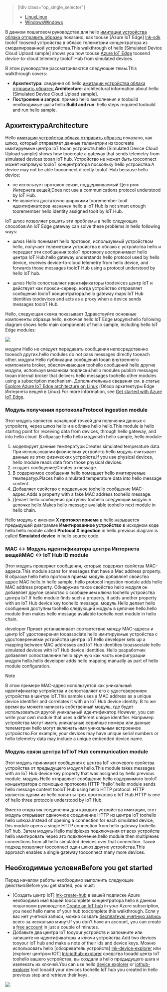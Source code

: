 > [!div class="op_single_selector"]
> * [<span data-ttu-id="387a2-101">Linux</span><span class="sxs-lookup"><span data-stu-id="387a2-101">Linux</span></span>](../articles/iot-hub/iot-hub-linux-iot-edge-simulated-device.md)
> * [<span data-ttu-id="387a2-102">Windows</span><span class="sxs-lookup"><span data-stu-id="387a2-102">Windows</span></span>](../articles/iot-hub/iot-hub-windows-iot-edge-simulated-device.md)

<span data-ttu-id="387a2-103">В данном пошаговом руководстве для hello [имитации устройства облака отправить образец] показано, как toouse [Azure IoT Edge] [ lnk-sdk] tooIoT toosend устройства в облако телеметрии концентратора из смоделированной устройства.</span><span class="sxs-lookup"><span data-stu-id="387a2-103">This walkthrough of hello [Simulated Device Cloud Upload sample] shows you how toouse [Azure IoT Edge][lnk-sdk] toosend device-to-cloud telemetry tooIoT Hub from simulated devices.</span></span>

<span data-ttu-id="387a2-104">В этом руководстве рассматриваются следующие темы.</span><span class="sxs-lookup"><span data-stu-id="387a2-104">This walkthrough covers:</span></span>

* <span data-ttu-id="387a2-105">**Архитектура**: сведения об hello [имитации устройства облака отправить образец].</span><span class="sxs-lookup"><span data-stu-id="387a2-105">**Architecture**: architectural information about hello [Simulated Device Cloud Upload sample].</span></span>
* <span data-ttu-id="387a2-106">**Построение и запуск**: пример hello выполнения и toobuild необходимые шаги hello.</span><span class="sxs-lookup"><span data-stu-id="387a2-106">**Build and run**: hello steps required toobuild and run hello sample.</span></span>

## <a name="architecture"></a><span data-ttu-id="387a2-107">Архитектура</span><span class="sxs-lookup"><span data-stu-id="387a2-107">Architecture</span></span>

<span data-ttu-id="387a2-108">Hello [имитации устройства облака отправить образец] показано, как шлюз, который отправляет данные телеметрии из toocreate имитируемые центра IoT tooan устройств.</span><span class="sxs-lookup"><span data-stu-id="387a2-108">hello [Simulated Device Cloud Upload sample] shows how toocreate a gateway that sends telemetry from simulated devices tooan IoT hub.</span></span> <span data-ttu-id="387a2-109">Устройство не может быть tooconnect может напрямую tooIoT концентратора поскольку hello устройства:</span><span class="sxs-lookup"><span data-stu-id="387a2-109">A device may not be able tooconnect directly tooIoT Hub because hello device:</span></span>

* <span data-ttu-id="387a2-110">не использует протокол связи, поддерживаемый Центром Интернета вещей;</span><span class="sxs-lookup"><span data-stu-id="387a2-110">Does not use a communications protocol understood by IoT Hub.</span></span>
* <span data-ttu-id="387a2-111">Не является достаточно широкими tooremember tooit идентификаторов назначен hello в IoT Hub.</span><span class="sxs-lookup"><span data-stu-id="387a2-111">Is not smart enough tooremember hello identity assigned tooit by IoT Hub.</span></span>

<span data-ttu-id="387a2-112">IoT шлюз позволяет решить эти проблемы в hello следующих способов:</span><span class="sxs-lookup"><span data-stu-id="387a2-112">An IoT Edge gateway can solve these problems in hello following ways:</span></span>

* <span data-ttu-id="387a2-113">шлюз Hello понимает hello протокол, используемый устройством hello, получает телеметрии устройства в облако с устройства hello и передает эти сообщения tooIoT протоколу воспринимает hello центра IoT Hub.</span><span class="sxs-lookup"><span data-stu-id="387a2-113">hello gateway understands hello protocol used by hello device, receives device-to-cloud telemetry from hello device, and forwards those messages tooIoT Hub using a protocol understood by hello IoT hub.</span></span>

* <span data-ttu-id="387a2-114">шлюз Hello сопоставляет идентификаторы toodevices центр IoT и действует как прокси-сервер, когда устройство отправляет сообщения tooIoT концентратора.</span><span class="sxs-lookup"><span data-stu-id="387a2-114">hello gateway maps IoT Hub identities toodevices and acts as a proxy when a device sends messages tooIoT Hub.</span></span>

<span data-ttu-id="387a2-115">Hello, следующая схема показывает Здравствуйте основные компоненты образца hello, включая hello IoT Edge модули:</span><span class="sxs-lookup"><span data-stu-id="387a2-115">hello following diagram shows hello main components of hello sample, including hello IoT Edge modules:</span></span>

![][1]

<span data-ttu-id="387a2-116">модули Hello не следует передавать сообщения непосредственно tooeach других.</span><span class="sxs-lookup"><span data-stu-id="387a2-116">hello modules do not pass messages directly tooeach other.</span></span> <span data-ttu-id="387a2-117">модули Hello публикации сообщений tooan внутреннего компонента broker, обеспечивающая toohello сообщений hello другие модули, используя механизм подписки.</span><span class="sxs-lookup"><span data-stu-id="387a2-117">hello modules publish messages tooan internal broker that delivers hello messages toohello other modules using a subscription mechanism.</span></span> <span data-ttu-id="387a2-118">Дополнительные сведения см. в статье [Explore Azure IoT Edge architecture on Linux][lnk-gw-getstarted] (Обзор архитектуры Edge Интернета вещей в Linux).</span><span class="sxs-lookup"><span data-stu-id="387a2-118">For more information, see [Get started with Azure IoT Edge][lnk-gw-getstarted].</span></span>

### <a name="protocol-ingestion-module"></a><span data-ttu-id="387a2-119">Модуль получения протокола</span><span class="sxs-lookup"><span data-stu-id="387a2-119">Protocol ingestion module</span></span>

<span data-ttu-id="387a2-120">Этот модуль является начальной точкой для получения данных с устройств, через шлюз hello и в облаке hello hello.</span><span class="sxs-lookup"><span data-stu-id="387a2-120">This module is hello starting point for receiving data from devices, through hello gateway, and into hello cloud.</span></span> <span data-ttu-id="387a2-121">В образце hello hello модуля:</span><span class="sxs-lookup"><span data-stu-id="387a2-121">In hello sample, hello module:</span></span>

1. <span data-ttu-id="387a2-122">моделирует данные температуры</span><span class="sxs-lookup"><span data-stu-id="387a2-122">Creates simulated temperature data.</span></span> <span data-ttu-id="387a2-123">При использовании физических устройств hello модуль считывает данные из этих физических устройств.</span><span class="sxs-lookup"><span data-stu-id="387a2-123">If you use physical devices, hello module reads data from those physical devices.</span></span>
1. <span data-ttu-id="387a2-124">создает сообщение;</span><span class="sxs-lookup"><span data-stu-id="387a2-124">Creates a message.</span></span>
1. <span data-ttu-id="387a2-125">В содержимое сообщения hello помещает hello имитируемые температур.</span><span class="sxs-lookup"><span data-stu-id="387a2-125">Places hello simulated temperature data into hello message content.</span></span>
1. <span data-ttu-id="387a2-126">Добавляет свойство с поддельное toohello сообщение MAC-адрес.</span><span class="sxs-lookup"><span data-stu-id="387a2-126">Adds a property with a fake MAC address toohello message.</span></span>
1. <span data-ttu-id="387a2-127">Делает hello сообщения доступны toohello следующий модуль в цепочке hello.</span><span class="sxs-lookup"><span data-stu-id="387a2-127">Makes hello message available toohello next module in hello chain.</span></span>

<span data-ttu-id="387a2-128">Hello модуль с именем **X протокол приема** в hello называется предыдущей диаграмме **Имитированное устройство** в исходном коде hello.</span><span class="sxs-lookup"><span data-stu-id="387a2-128">hello module called **Protocol X ingestion** in hello previous diagram is called **Simulated device** in hello source code.</span></span>

### <a name="mac-lt-gt-iot-hub-id-module"></a><span data-ttu-id="387a2-129">MAC &lt;-&gt; Модуль идентификатора центра Интернета вещей</span><span class="sxs-lookup"><span data-stu-id="387a2-129">MAC &lt;-&gt; IoT Hub ID module</span></span>

<span data-ttu-id="387a2-130">Этот модуль проверяет сообщения, которые содержат свойства MAC-адреса.</span><span class="sxs-lookup"><span data-stu-id="387a2-130">This module scans for messages that have a Mac address property.</span></span> <span data-ttu-id="387a2-131">В образце hello hello протокол приема модуль добавляет свойство адрес MAC hello.</span><span class="sxs-lookup"><span data-stu-id="387a2-131">In hello sample, hello protocol ingestion module adds hello MAC address property.</span></span> <span data-ttu-id="387a2-132">Обнаружив такое свойство hello модуля он добавляет другое свойство с сообщением ключа toohello устройства центра IoT.</span><span class="sxs-lookup"><span data-stu-id="387a2-132">If hello module finds such a property, it adds another property with an IoT Hub device key toohello message.</span></span> <span data-ttu-id="387a2-133">модуль Hello делает hello сообщения доступны toohello следующий модуль в цепочке hello.</span><span class="sxs-lookup"><span data-stu-id="387a2-133">hello module then makes hello message available toohello next module in hello chain.</span></span>

<span data-ttu-id="387a2-134">developer Привет устанавливает соответствие между MAC-адреса и центр IoT удостоверения tooassociate hello имитируемые устройства с удостоверениями устройства центра IoT.</span><span class="sxs-lookup"><span data-stu-id="387a2-134">hello developer sets up a mapping between MAC addresses and IoT Hub identities tooassociate hello simulated devices with IoT Hub device identities.</span></span> <span data-ttu-id="387a2-135">Hello разработчик добавляет сопоставление hello вручную как часть конфигурации модуля hello.</span><span class="sxs-lookup"><span data-stu-id="387a2-135">hello developer adds hello mapping manually as part of hello module configuration.</span></span>

> [!NOTE]
> <span data-ttu-id="387a2-136">В этом примере MAC-адрес используется как уникальный идентификатор устройства и сопоставляет его с удостоверением устройства в центре IoT.</span><span class="sxs-lookup"><span data-stu-id="387a2-136">This sample uses a MAC address as a unique device identifier and correlates it with an IoT Hub device identity.</span></span> <span data-ttu-id="387a2-137">В то же время вы можете написать собственный модуль, где будет использоваться другой уникальный идентификатор.</span><span class="sxs-lookup"><span data-stu-id="387a2-137">However, you can write your own module that uses a different unique identifier.</span></span> <span data-ttu-id="387a2-138">Например устройства могут иметь уникальные серийные номера или данные телеметрии hello могут включать имя уникальным встроенное устройство.</span><span class="sxs-lookup"><span data-stu-id="387a2-138">For example, your devices may have unique serial numbers or hello telemetry data may include a unique embedded device name.</span></span>

### <a name="iot-hub-communication-module"></a><span data-ttu-id="387a2-139">Модуль связи центра IoT</span><span class="sxs-lookup"><span data-stu-id="387a2-139">IoT Hub communication module</span></span>

<span data-ttu-id="387a2-140">Этот модуль принимает сообщения с центра IoT ключевого свойства устройства от предыдущего модуля hello.</span><span class="sxs-lookup"><span data-stu-id="387a2-140">This module takes messages with an IoT Hub device key property that was assigned by hello previous module.</span></span> <span data-ttu-id="387a2-141">модуль Hello отправляет сообщение hello содержимого tooIoT концентратора с помощью протокола HTTP "hello".</span><span class="sxs-lookup"><span data-stu-id="387a2-141">hello module sends hello message content tooIoT Hub using hello HTTP protocol.</span></span> <span data-ttu-id="387a2-142">HTTP является одним из hello понятны трех протоколов в IoT Hub.</span><span class="sxs-lookup"><span data-stu-id="387a2-142">HTTP is one of hello three protocols understood by IoT Hub.</span></span>

<span data-ttu-id="387a2-143">Вместо открытия соединения для каждого устройства имитации, этот модуль открывает одиночное соединение HTTP из центра IoT toohello hello шлюза.</span><span class="sxs-lookup"><span data-stu-id="387a2-143">Instead of opening a connection for each simulated device, this module opens a single HTTP connection from hello gateway toohello IoT hub.</span></span> <span data-ttu-id="387a2-144">Затем модуль Hello multiplexes подключения от всех устройств hello имитировать через это подключение.</span><span class="sxs-lookup"><span data-stu-id="387a2-144">hello module then multiplexes connections from all hello simulated devices over that connection.</span></span> <span data-ttu-id="387a2-145">Такой подход позволяет tooconnect один шлюз другие устройства.</span><span class="sxs-lookup"><span data-stu-id="387a2-145">This approach enables a single gateway tooconnect many more devices.</span></span>

## <a name="before-you-get-started"></a><span data-ttu-id="387a2-146">Необходимые условия</span><span class="sxs-lookup"><span data-stu-id="387a2-146">Before you get started</span></span>

<span data-ttu-id="387a2-147">Перед началом работы необходимо выполнить следующие действия:</span><span class="sxs-lookup"><span data-stu-id="387a2-147">Before you get started, you must:</span></span>

* <span data-ttu-id="387a2-148">[Создать центр IoT] [ lnk-create-hub] в вашей подписке Azure необходимо имя вашей toocomplete концентратора hello в данном пошаговом руководстве.</span><span class="sxs-lookup"><span data-stu-id="387a2-148">[Create an IoT hub][lnk-create-hub] in your Azure subscription, you need hello name of your hub toocomplete this walkthrough.</span></span> <span data-ttu-id="387a2-149">Если у вас нет учетной записи, можно создать [бесплатную учетную запись][lnk-free-trial] всего за несколько минут.</span><span class="sxs-lookup"><span data-stu-id="387a2-149">If you don't have an account, you can create a [free account][lnk-free-trial] in just a couple of minutes.</span></span>
* <span data-ttu-id="387a2-150">Добавьте два центра IoT tooyour устройств и запомните или запишите их идентификаторы и ключи устройства.</span><span class="sxs-lookup"><span data-stu-id="387a2-150">Add two devices tooyour IoT hub and make a note of their ids and device keys.</span></span> <span data-ttu-id="387a2-151">Можно использовать hello [обозреватель устройств] [ lnk-device-explorer] или [explorer центром IOT] [ lnk-iothub-explorer] средства tooadd центр IoT toohello вашего устройства, вы создали в hello предыдущего шага и извлекать их ключей.</span><span class="sxs-lookup"><span data-stu-id="387a2-151">You can use hello [device explorer][lnk-device-explorer] or [iothub-explorer][lnk-iothub-explorer] tool tooadd your devices toohello IoT hub you created in hello previous step and retrieve their keys.</span></span>

![][2]

<!-- Images -->
[1]: media/iot-hub-iot-edge-simulated-selector/image1.png
[2]: media/iot-hub-iot-edge-simulated-selector/image2.png

<!-- Links -->
[имитации устройства облака отправить образец]: https://github.com/Azure/iot-edge/blob/master/samples/simulated_device_cloud_upload/README.md
[lnk-sdk]: https://github.com/Azure/iot-edge
[lnk-gw-getstarted]: ../articles/iot-hub/iot-hub-linux-iot-edge-get-started.md
[lnk-free-trial]: https://azure.microsoft.com/pricing/free-trial/
[lnk-device-explorer]: https://github.com/Azure/azure-iot-sdk-csharp/tree/master/tools/DeviceExplorer
[lnk-iothub-explorer]: https://github.com/Azure/iothub-explorer/blob/master/readme.md
[lnk-create-hub]: ../articles/iot-hub/iot-hub-create-through-portal.md